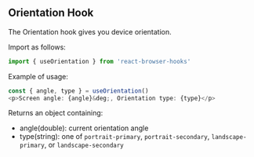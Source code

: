 ## Orientation Hook

The Orientation hook gives you device orientation.

Import as follows:

```javascript
import { useOrientation } from 'react-browser-hooks'
```

Example of usage:

```javascript
const { angle, type } = useOrientation()
<p>Screen angle: {angle}&deg;, Orientation type: {type}</p>
```

Returns an object containing:
- angle(double): current orientation angle
- type(string): one of `portrait-primary`, `portrait-secondary`, `landscape-primary`, or `landscape-secondary`
